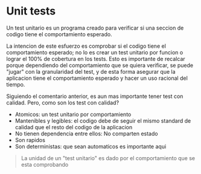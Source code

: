 # Unit tests

Un test unitario es un programa creado para verificar si una seccion de codigo tiene el comportamiento esperado. 

La intencion de este esfuerzo es comprobar si el codigo tiene el comportamiento esperado; no lo es crear un test unitario por funcion o lograr el 100% de cobertura en los tests. Esto es importante de recalcar porque dependiendo del comportamiento que se quiera verificar, se puede "jugar" con la granularidad del test, y de esta forma asegurar que la aplicacion tiene el comportamiento esperado y hacer un uso racional del tiempo. 

Siguiendo el comentario anterior, es aun mas importante tener test con calidad. Pero, como son los test con calidad?

* Atomicos: un test unitario por comportamiento
* Mantenibles y legibles: el codigo debe de seguir el mismo standard de calidad que el resto del codigo de la aplicacion
* No tienen dependencia entre ellos: No comparten estado
* Son rapidos
* Son deterministas: que sean automaticos es importante aqui

> La unidad de un "test unitario" es dado por el comportamiento que se esta comprobando